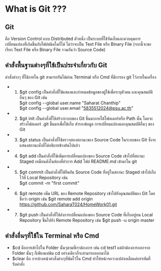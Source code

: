 # What is Git ???

## Git
คือ Version Control แบบ Distributed ตัวหนึ่ง เป็นระบบที่ใช้จัดเก็บและควบคุมการเปลี่ยนแปลงที่เกิดขึ้นกับไฟล์ชนิดใดก็ได้ ไม่ว่าจะเป็น Text File หรือ Binary File (จากนี้จะขอเรียก Text File หรือ Binary File รวมกันว่า Source Code)

## คำสั่งพื้นฐานต่างๆที่ใช้เป็นประจำเกี่ยวกับ Git
คำสั่งต่างๆ ที่ใช้ภายใน git สามารถรันได้ผ่าน Terminal หรือ Cmd ที่มีการลง git ไว้ภายในเครื่อง
* 1. $git config เป็นคำสั่งที่ใช้แสดงและกำหนดข้อมูลของผู้ใช้เพื่อระบุตัวตน และคุณสมบัติอื่นๆ ของ Git เช่น                                         
  $git config --global user.name "Saharat Chanthip"                                        
  $git config --global user.email "5835512024@psu.ac.th"
* 2. $git init เป็นคำสั่งที่ใช้สร้างระบบของ Git ขึ้นมาภายใต้โฟลเดอร์หรือ Path นั้น โดยจะสร้างโฟลเดอร์ .git ขึ้นมาเพื่อใช้เก็บ สำรองข้อมูล การเปลี่ยนแปลงและคุณสมบัติอื่นๆ ของ Git
* 3. $git status เป็นคำสั่งที่ใช้ตรวจสองสถานะของ Source Code ในระบบของ Git ซึ่งจะแสดงสถานะดั่งที่ได้อธิบายข้างต้นไปแล้ว
* 4. $git add เป็นคำสั่งที่ใช้เพิ่มการเปลี่ยนแปลงของ Source Code เข้าไปที่สถานะ Staged เหมือนดังในห้องที่ทำการ Add ไฟล์ README.md เข้ามาใน git
* 5. $git commit เป็นคำสั่งที่ใช้ยืนยัน Source Code ที่อยู่ในสถานะ Staged เข้าไปเก็บไว้ที่ Local Repository เช่น  
 $git commit -m "first commit"
* 6. $git remote เพิ่ม URL ของ Remote Repository เข้าไปยังคุณสมบัติของ Git โดยชื่อว่า origin เช่น
 $git remote add origin https://github.com/SaharaT024/HomeWork01.git
* 7. $git push เป็นคำสั่งที่ใช้ส่งการเปลี่ยนแปลงของ Source Code ที่เก็บอยู่บน Local Repository ขึ้นไปยัง Remote Repository เช่น
 $git push -u origin master 

## คำสั่งอื่นๆที่ใช้ใน Terminal หรือ Cmd 
* $cd คือการเข้าไปใน Folder นั้นๆตามที่เราต้องการ เช่น cd test1 
  แต่ถ้าต้องการออกจาก Folder นั้นๆ ก็เพียงแค่พิม cd อย่างเดียวก็จะสามารถออกมาได้
* $clear คือ การล้างหน้าคำสั่งต่างๆที่พิมไว้ใน Cmd ทำให้หน้าจอวางเปล่าเหลือแค่บรรทัดที่รับคำสั่ง
